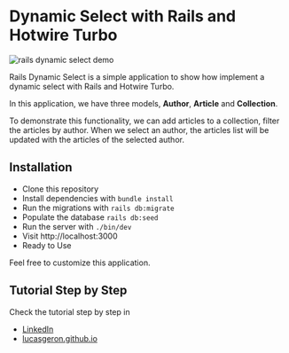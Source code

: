 # Dynamic Select with Rails and Hotwire Turbo

![rails dynamic select demo](https://i.ibb.co/1QcrgHP/20230908-192607.gif)

Rails Dynamic Select is a simple application to show how implement a dynamic select with Rails and Hotwire Turbo.

In this application, we have three models, **Author**, **Article** and **Collection**.

To demonstrate this functionality, we can add articles to a collection, filter the articles by author. When we select an author, the articles list will be updated with the articles of the selected author.

## Installation
  - Clone this repository
  - Install dependencies with `bundle install`
  - Run the migrations with `rails db:migrate`
  - Populate the database `rails db:seed`
  - Run the server with `./bin/dev`	
  - Visit http://localhost:3000
  - Ready to Use


Feel free to customize this application.

## Tutorial Step by Step

Check the tutorial step by step in 
- [LinkedIn](https://www.linkedin.com/pulse/select-din%25C3%25A2mico-em-rails-com-hotwire-turbostimulus-geron/)
- [lucasgeron.github.io](https://www.linkedin.com/pulse/select-din%25C3%25A2mico-em-rails-com-hotwire-turbostimulus-geron/)
